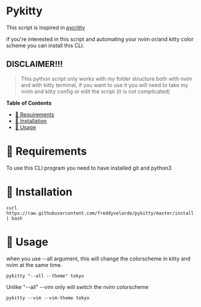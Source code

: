 # Pykitty

This script is inspired in [ pycritty ](https://github.com/antoniosarosi/pycritty/)

if you're interested in this script and automating your nvim or/and kitty color scheme
you can install this CLI.

## DISCLAIMER!!!

> This python script only works with my folder structure
> both with nvim and with kitty terminal,
> if you want to use it you will need to take my nvim and kitty config
> or edit the script (it is not complicated)

**Table of Contents**

- [:wrench: Requirements](#requirements)
- [:wrench: Installation](#installation)
- [:gem: Usage](#usage)

<a id="requirements"></a>

# :wrench: Requirements

To use this CLI program you need to have installed git and python3

<a id="installation"></a>

# :wrench: Installation

```shell
curl https://raw.githubusercontent.com/freddyvelarde/pykitty/master/install.sh | bash
```

<a id="usage"></a>

# :gem: Usage

when you use --all argument, this will change the colorscheme in kitty and nvim at
the same time.

```shell
pykitty "--all --theme" tokyo
```

Unlike "--all" --vim only will switch the nvim colorscheme

```shell
pykitty --vim --vim-theme tokyo
```
